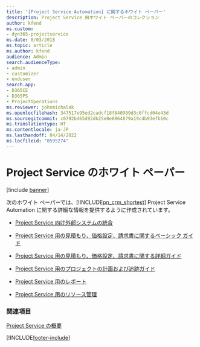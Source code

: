 ```yaml
---
title: '[Project Service Automation] に関するホワイト ペーパー'
description: Project Service 用ホワイト ペーパーのコレクション
author: kfend
ms.custom:
- dyn365-projectservice
ms.date: 8/03/2018
ms.topic: article
ms.author: kfend
audience: Admin
search.audienceType:
- admin
- customizer
- enduser
search.app:
- D365CE
- D365PS
- ProjectOperations
ms.reviewer: johnmichalak
ms.openlocfilehash: 347517e95ed2cadcf18f840989d3c0ffcd04e43d
ms.sourcegitcommit: c0792bd65d92db25e0e8864879a19c4b93efb10c
ms.translationtype: HT
ms.contentlocale: ja-JP
ms.lasthandoff: 04/14/2022
ms.locfileid: "8595274"
---
```

# <a name="white-papers-for-project-service"></a>Project Service のホワイト ペーパー

[!include [banner](../includes/psa-now-project-operations.md)]

次のホワイト ペーパーでは、[!INCLUDE[pn_crm_shortest](../includes/pn-crm-shortest.md)] Project Service Automation に関する詳細な情報を提供するように作成されています。

-   [Project Service 向け外部システムの統合](https://go.microsoft.com/fwlink/?LinkId=825445)

-   [Project Service 用の見積もり、価格設定、請求書に関するベーシック ガイド](https://go.microsoft.com/fwlink/?LinkId=825241)

-   [Project Service 用の見積もり、価格設定、請求書に関する詳細ガイド](https://go.microsoft.com/fwlink/?LinkId=825242)

-   [Project Service 用のプロジェクトの計画および追跡ガイド](https://go.microsoft.com/fwlink/?LinkId=825243)

-   [Project Service 用のレポート](https://go.microsoft.com/fwlink/?LinkId=825446)

-   [Project Service 用のリソース管理](https://go.microsoft.com/fwlink/?LinkId=825244)

### <a name="see-also"></a>関連項目
 [Project Service の概要](../psa/overview.md)


[!INCLUDE[footer-include](../includes/footer-banner.md)]
